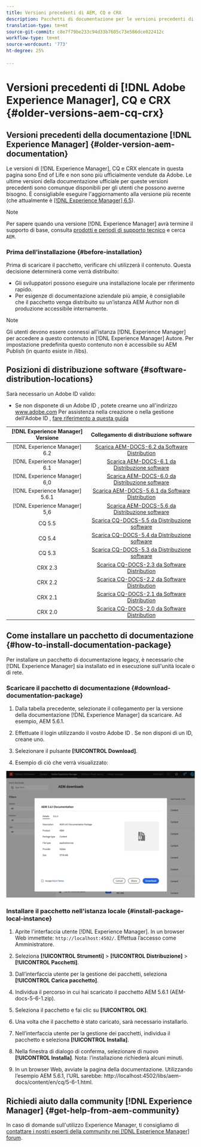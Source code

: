 ```yaml
---
title: Versioni precedenti di AEM, CQ e CRX
description: Pacchetti di documentazione per le versioni precedenti di Adobe Experience Manager, CQ e CRX.
translation-type: tm+mt
source-git-commit: c8e7f79be233c94d33b7605c73e586dce022412c
workflow-type: tm+mt
source-wordcount: '773'
ht-degree: 25%

---
```



# Versioni precedenti di [!DNL Adobe Experience Manager], CQ e CRX {#older-versions-aem-cq-crx}

## Versioni precedenti della documentazione [!DNL Experience Manager] {#older-version-aem-documentation}

Le versioni di [!DNL Experience Manager], CQ e CRX elencate in questa pagina sono End of Life e non sono più ufficialmente vendute da  Adobe. Le ultime versioni della documentazione ufficiale per queste versioni precedenti sono comunque disponibili per gli utenti che possono averne bisogno. È consigliabile eseguire l&#39;aggiornamento alla versione più recente (che attualmente è [[!DNL Experience Manager] 6.5](https://experienceleague.adobe.com/docs/experience-manager-65.html)).

>[!NOTE]
>
>Per sapere quando una versione [!DNL Experience Manager] avrà termine il supporto di base, consulta [prodotti e periodi di supporto tecnico](https://helpx.adobe.com/it/support/programs/eol-matrix.html) e cerca `AEM`.

### Prima dell’installazione {#before-installation}

Prima di scaricare il pacchetto, verificare chi utilizzerà il contenuto. Questa decisione determinerà come verrà distribuito:

* Gli sviluppatori possono eseguire una installazione locale per riferimento rapido.
* Per esigenze di documentazione aziendale più ampie, è consigliabile che il pacchetto venga distribuito su un’istanza AEM Author non di produzione accessibile internamente.

>[!NOTE]
>
>Gli utenti devono essere connessi all&#39;istanza [!DNL Experience Manager] per accedere a questo contenuto in [!DNL Experience Manager] Autore. Per impostazione predefinita questo contenuto non è accessibile su AEM Publish (in quanto esiste in /libs).

## Posizioni di distribuzione software {#software-distribution-locations}

Sarà necessario un Adobe ID  valido:

* Se non disponete di un Adobe ID , potete crearne uno all&#39;indirizzo www.adobe.com
Per assistenza nella creazione o nella gestione dell&#39;Adobe ID , [fare riferimento a questa guida](https://helpx.adobe.com/manage-account.html)

| [!DNL Experience Manager] Versione | Collegamento di distribuzione software |
|:-----------:|:--------------------------------------------------:|
| [!DNL Experience Manager] 6.2 | [Scarica AEM-DOCS-6.2 da Software Distribution](https://experience.adobe.com/#/downloads/content/software-distribution/en/aem.html?package=/content/software-distribution/en/details.html/content/dam/aem/public/adobe/packages/aem-docs/aem-docs-6-2.zip) |
| [!DNL Experience Manager] 6.1 | [Scarica AEM-DOCS-6.1 da Distribuzione software](https://experience.adobe.com/#/downloads/content/software-distribution/en/aem.html?package=/content/software-distribution/en/details.html/content/dam/aem/public/adobe/packages/aem-docs/aem-6-1.zip) |
| [!DNL Experience Manager] 6,0 | [Scarica AEM-DOCS-6.0 da Distribuzione software](https://experience.adobe.com/#/downloads/content/software-distribution/en/aem.html?package=/content/software-distribution/en/details.html/content/dam/aem/public/adobe/packages/aem-docs/aem-docs-6-0.zip) |
| [!DNL Experience Manager] 5.6.1 | [Scarica AEM-DOCS-5.6.1 da Software Distribution](https://experience.adobe.com/#/downloads/content/software-distribution/en/aem.html?package=/content/software-distribution/en/details.html/content/dam/aem/public/adobe/packages/aem-docs/aem-docs-5-6-1.zip) |
| [!DNL Experience Manager] 5,6 | [Scarica AEM-DOCS-5.6 da Distribuzione software](https://experience.adobe.com/#/downloads/content/software-distribution/en/aem.html?package=/content/software-distribution/en/details.html/content/dam/aem/public/adobe/packages/aem-docs/aem-docs-5-6.zip) |
| CQ 5.5 | [Scarica CQ-DOCS-5.5 da Distribuzione software](https://experience.adobe.com/#/downloads/content/software-distribution/en/aem.html?package=%2Fcontent%2Fsoftware-distribution%2Fen%2Fdetails.html%2Fcontent%2Fdam%2Faem%2Fpublic%2Fadobe%2Fpackages%2Faem-docs%2Faem-docs-5-5.zip) |
| CQ 5.4 | [Scarica CQ-DOCS-5.4 da Distribuzione software](https://experience.adobe.com/#/downloads/content/software-distribution/en/aem.html?package=/content/software-distribution/en/details.html/content/dam/aem/public/adobe/packages/aem-docs/aem-docs-5-4.zip) |
| CQ 5.3 | [Scarica CQ-DOCS-5.3 da Distribuzione software](https://experience.adobe.com/#/downloads/content/software-distribution/en/aem.html?package=/content/software-distribution/en/details.html/content/dam/aem/public/adobe/packages/aem-docs/aem-docs-5-3.zip) |
| CRX 2.3 | [Scarica CQ-DOCS-2.3 da Software Distribution](https://experience.adobe.com/#/downloads/content/software-distribution/en/aem.html?package=/content/software-distribution/en/details.html/content/dam/aem/public/adobe/packages/aem-docs/crx-docs-2-3.zip) |
| CRX 2.2 | [Scarica CQ-DOCS-2.2 da Software Distribution](https://experience.adobe.com/#/downloads/content/software-distribution/en/aem.html?package=/content/software-distribution/en/details.html/content/dam/aem/public/adobe/packages/aem-docs/crx-docs-2-2.zip) |
| CRX 2.1 | [Scarica CQ-DOCS-2.1 da Software Distribution](https://experience.adobe.com/#/downloads/content/software-distribution/en/aem.html?package=/content/software-distribution/en/details.html/content/dam/aem/public/adobe/packages/aem-docs/crx-docs-2-1.zip) |
| CRX 2.0 | [Scarica CQ-DOCS-2.0 da Software Distribution](https://experience.adobe.com/#/downloads/content/software-distribution/en/aem.html?package=/content/software-distribution/en/details.html/content/dam/aem/public/adobe/packages/aem-docs/crx-docs-2-0.zip) |

## Come installare un pacchetto di documentazione {#how-to-install-documentation-package}

Per installare un pacchetto di documentazione legacy, è necessario che [!DNL Experience Manager] sia installato ed in esecuzione sull&#39;unità locale o di rete.

### Scaricare il pacchetto di documentazione {#download-documentation-package}

1. Dalla tabella precedente, selezionate il collegamento per la versione della documentazione [!DNL Experience Manager] da scaricare. Ad esempio, AEM 5.6.1.

1. Effettuate il login utilizzando il vostro Adobe ID . Se non disponi di un ID, creane uno.

1. Selezionare il pulsante **[!UICONTROL Download]**.

1. Esempio di ciò che verrà visualizzato:

![Esempio di distribuzione del software](assets/screen_shot_2020-07-10at161922.jpg)

### Installare il pacchetto nell&#39;istanza locale {#install-package-local-instance}

1. Aprite l&#39;interfaccia utente [!DNL Experience Manager]. In un browser Web immettete: `http://localhost:4502/`. Effettua l’accesso come Amministratore.

1. Seleziona **[!UICONTROL Strumenti]** > **[!UICONTROL Distribuzione]** > **[!UICONTROL Pacchetti]**.

1. Dall’interfaccia utente per la gestione dei pacchetti, seleziona **[!UICONTROL Carica pacchetto]**.

1. Individua il percorso in cui hai scaricato il pacchetto AEM 5.6.1 (AEM-docs-5-6-1.zip).

1. Seleziona il pacchetto e fai clic su **[!UICONTROL OK]**.

1. Una volta che il pacchetto è stato caricato, sarà necessario installarlo.

1. Nell’interfaccia utente per la gestione dei pacchetti, individua il pacchetto e seleziona **[!UICONTROL Installa]**.

1. Nella finestra di dialogo di conferma, selezionare di nuovo **[!UICONTROL Installa]**. Nota: l’installazione richiederà alcuni minuti.

1. In un browser Web, avviate la pagina della documentazione. Utilizzando l’esempio AEM 5.6.1, l’URL sarebbe: http://localhost:4502/libs/aem-docs/content/en/cq/5-6-1.html.

## Richiedi aiuto dalla community [!DNL Experience Manager] {#get-help-from-aem-community}

In caso di domande sull&#39;utilizzo  Experience Manager, ti consigliamo di [contattare i nostri esperti della community nei  [!DNL Experience Manager] forum](https://experienceleaguecommunities.adobe.com/t5/adobe-experience-manager/ct-p/adobe-experience-manager-community).

